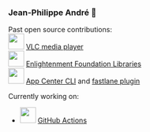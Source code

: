 ### Jean-Philippe André 👋

<!--
**jp-andre/jp-andre** is a ✨ _special_ ✨ repository because its `README.md` (this file) appears on your GitHub profile.

Here are some ideas to get you started:

- 🔭 I’m currently working on ...
- 🌱 I’m currently learning ...
- 👯 I’m looking to collaborate on ...
- 🤔 I’m looking for help with ...
- 💬 Ask me about ...
- 📫 How to reach me: ...
- 😄 Pronouns: ...
- ⚡ Fun fact: ...
-->

Past open source contributions:
<br /><img src="https://images.videolan.org/images/VLC-IconSmall.png" width="32" />&nbsp;[VLC media player](https://www.videolan.org/vlc/index.html)
<br /><img src="https://upload.wikimedia.org/wikipedia/commons/thumb/9/9e/E17_enlightenment_logo_shiny_black_curved.svg/1200px-E17_enlightenment_logo_shiny_black_curved.svg.png" width="32" />&nbsp;[Enlightenment Foundation Libraries](https://www.enlightenment.org/)
<br /><img src="https://visualstudio.microsoft.com/wp-content/uploads/2017/10/microsoft-app-center-logo.png" width="32" />&nbsp;[App Center CLI](https://github.com/microsoft/appcenter-cli) and [fastlane plugin](https://github.com/microsoft/fastlane-plugin-appcenter)

Currently working on:
- <img src="https://github.githubassets.com/images/modules/site/features/actions-icon-actions.svg" width="32" />&nbsp;[GitHub Actions](https://github.com/features/actions)
